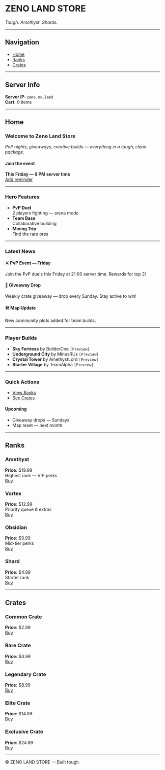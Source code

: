 # ZENO LAND STORE
_Tough. Amethyst. Shards._

---

## Navigation
- [Home](#home)
- [Ranks](#ranks)
- [Crates](#crates)

---

## Server Info
**Server IP:** `zeno.mc.land`  
**Cart:** 0 items

---

## Home

### Welcome to Zeno Land Store
_PvP nights, giveaways, creative builds — everything in a tough, clean package._

#### Join the event
**This Friday — 9 PM server time**  
[Add reminder](#)

---

### Hero Features
- **PvP Duel**  
  2 players fighting — arena mode
- **Team Base**  
  Collaborative building
- **Mining Trip**  
  Find the rare ores

---

### Latest News
#### ⚔️ PvP Event — Friday
Join the PvP duels this Friday at 21:00 server time. Rewards for top 3!

#### 🎁 Giveaway Drop
Weekly crate giveaway — drop every Sunday. Stay active to win!

#### 🛠️ Map Update
New community plots added for team builds.

---

### Player Builds
- **Sky Fortress** by BuilderOne `[Preview]`
- **Underground City** by MinesRUs `[Preview]`
- **Crystal Tower** by AmethystLord `[Preview]`
- **Starter Village** by TeamAlpha `[Preview]`

---

### Quick Actions
- [View Ranks](#ranks)
- [See Crates](#crates)

#### Upcoming
- Giveaway drops — Sundays  
- Map reset — next month

---

## Ranks

### Amethyst
**Price:** $19.99  
Highest rank — VIP perks  
[Buy](#)

### Vortex
**Price:** $12.99  
Priority queue & extras  
[Buy](#)

### Obsidian
**Price:** $9.99  
Mid-tier perks  
[Buy](#)

### Shard
**Price:** $4.99  
Starter rank  
[Buy](#)

---

## Crates

### Common Crate
**Price:** $2.99  
[Buy](#)

### Rare Crate
**Price:** $4.99  
[Buy](#)

### Legendary Crate
**Price:** $8.99  
[Buy](#)

### Elite Crate
**Price:** $14.99  
[Buy](#)

### Exclusive Crate
**Price:** $24.99  
[Buy](#)

---

© ZENO LAND STORE — Built tough
